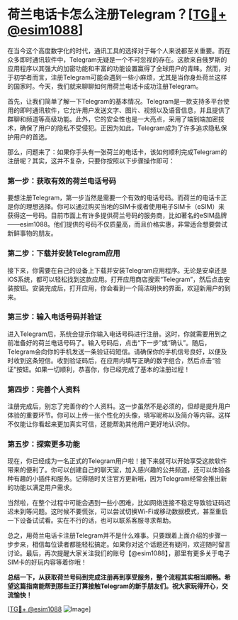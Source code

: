 # 荷兰电话卡怎么注册Telegram？[[TG💪+ @esim1088](https://t.me/s/esim1088)]

在当今这个高度数字化的时代，通讯工具的选择对于每个人来说都至关重要。而在众多即时通讯软件中，Telegram无疑是一个不可忽视的存在。这款来自俄罗斯的应用程序以其强大的加密功能和丰富的功能设置赢得了全球用户的青睐。然而，对于初学者而言，注册Telegram可能会遇到一些小麻烦，尤其是当你身处荷兰这样的国家时。今天，我们就来聊聊如何用荷兰电话卡成功注册Telegram。

首先，让我们简单了解一下Telegram的基本情况。Telegram是一款支持多平台使用的即时通讯软件，它允许用户发送文字、图片、视频以及语音信息，并且提供了群聊和频道等高级功能。此外，它的安全性也是一大亮点，采用了端到端加密技术，确保了用户的隐私不受侵犯。正因为如此，Telegram成为了许多追求隐私保护用户的首选。

那么，问题来了：如果你手头有一张荷兰的电话卡，该如何顺利完成Telegram的注册呢？其实，这并不复杂，只要你按照以下步骤操作即可：

### 第一步：获取有效的荷兰电话号码

要想注册Telegram，第一步当然是需要一个有效的电话号码。而荷兰的电话卡正是你的理想选择。你可以通过购买当地的SIM卡或者使用电子SIM卡（eSIM）来获得这一号码。目前市面上有许多提供荷兰号码的服务商，比如著名的eSIM品牌——esim1088。他们提供的号码不仅质量高，而且价格实惠，非常适合想要尝试新鲜事物的朋友。

### 第二步：下载并安装Telegram应用

接下来，你需要在自己的设备上下载并安装Telegram应用程序。无论是安卓还是iOS系统，都可以轻松找到这款应用。打开应用商店搜索“Telegram”，然后点击安装按钮。安装完成后，打开应用，你会看到一个简洁明快的界面，欢迎新用户的到来。

### 第三步：输入电话号码并验证

进入Telegram后，系统会提示你输入电话号码进行注册。这时，你就需要用到之前准备好的荷兰电话号码了。输入号码后，点击“下一步”或“确认”。随后，Telegram会向你的手机发送一条验证码短信。请确保你的手机信号良好，以便及时收到这条短信。收到验证码后，在应用内填写正确的数字组合，然后点击“验证”按钮。如果一切顺利，恭喜你，你已经完成了基本的注册过程！

### 第四步：完善个人资料

注册完成后，别忘了完善你的个人资料。这一步虽然不是必须的，但却是提升用户体验的重要环节。你可以上传一张个性化的头像，填写昵称以及简介等内容。这样不仅能让你看起来更加真实可信，还能帮助其他用户更好地认识你。

### 第五步：探索更多功能

现在，你已经成为一名正式的Telegram用户啦！接下来就可以开始享受这款软件带来的便利了。你可以创建自己的聊天室，加入感兴趣的公共频道，还可以体验各种有趣的小插件和服务。记得随时关注官方更新哦，因为Telegram经常会推出新的功能以满足用户需求。

当然啦，在整个过程中可能会遇到一些小困难，比如网络连接不稳定导致验证码迟迟未到等问题。这时候不要慌张，可以尝试切换Wi-Fi或移动数据模式，甚至重启一下设备试试看。实在不行的话，也可以联系客服寻求帮助。

总之，用荷兰电话卡注册Telegram并不是什么难事。只要跟着上面介绍的步骤一步步来，相信每位读者都能轻松搞定。如果你对这个话题还有疑问，欢迎随时留言讨论。最后，再次提醒大家关注我们的账号【@esim1088】，那里有更多关于电子SIM卡的好玩内容等着你哦！

**总结一下，从获取荷兰号码到完成注册再到享受服务，整个流程其实相当顺畅。希望这篇指南能帮到那些正打算接触Telegram的新手朋友们。祝大家玩得开心，交流愉快！**

[[TG💪+ @esim1088](https://t.me/s/esim1088) ![Image](https://i.postimg.cc/4NQfJmqS/Snipaste-2025-05-13-00-14-12.png)]